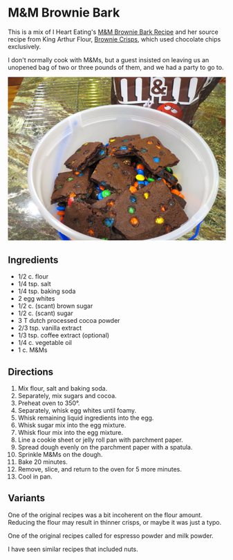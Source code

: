 [photographed]: ../indices/photographed.html

# M&M Brownie Bark

This is a mix of I Heart Eating's [M&M Brownie Bark Recipe](https://www.ihearteating.com/mm-brownie-bark-recipe/) and her source recipe from King Arthur Flour, [Brownie Crisps](https://www.kingarthurflour.com/recipes/brownie-crisps-recipe), which used chocolate chips exclusively.

I don't normally cook with M&Ms, but a guest insisted on leaving us an unopened bag of two or three pounds of them, and we had a party to go to.

![m&m brownie bark](../images/mnm_bark.png)


## Ingredients

* 1/2 c. flour
* 1/4 tsp. salt
* 1/4 tsp. baking soda
* 2 egg whites
* 1/2 c. (scant) brown sugar
* 1/2 c. (scant) sugar
* 3 T dutch processed cocoa powder
* 2/3 tsp. vanilla extract
* 1/3 tsp. coffee extract (optional)
* 1/4 c. vegetable oil
* 1 c. M&Ms

## Directions

1. Mix flour, salt and baking soda.
2. Separately, mix sugars and cocoa.
3. Preheat oven to 350°.
2. Separately, whisk egg whites until foamy.
3. Whisk remaining liquid ingredients into the egg.
4. Whisk sugar mix into the egg mixture.
5. Whisk flour mix into the egg mixture.
6. Line a cookie sheet or jelly roll pan with parchment paper.
7. Spread dough evenly on the parchment paper with a spatula.
8. Sprinkle M&Ms on the dough.
8. Bake 20 minutes.
9. Remove, slice, and return to the oven for 5 more minutes.
10. Cool in pan.

## Variants

One of the original recipes was a bit incoherent on the flour amount.  Reducing the flour may result in thinner crisps, or maybe it was just a typo.

One of the original recipes called for espresso powder and milk powder.

I have seen similar recipes that included nuts.
